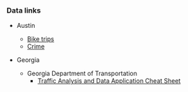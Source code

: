 ### Data links

+ Austin  
  + [Bike trips](https://data.austintexas.gov/Transportation-and-Mobility/Austin-B-Cycle-Trips/tyfh-5r8s)
  + [Crime](https://data.austintexas.gov/Public-Safety/Crime-Reports/fdj4-gpfu)

+ Georgia  
  + Georgia Department of Transportation  
    + [Traffic Analysis and Data Application Cheat Sheet](http://www.dot.ga.gov/DriveSmart/Data/Documents/TrafficCounts/TrafficCountsApp-Cheatsheet.pdf)
